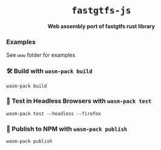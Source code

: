 <div align="center">

  <h1><code>fastgtfs-js</code></h1>

  <strong>Web assembly port of fastgtfs rust library</strong>

</div>

### Examples

See `www` folder for examples

### 🛠️ Build with `wasm-pack build`

```
wasm-pack build
```

### 🔬 Test in Headless Browsers with `wasm-pack test`

```
wasm-pack test --headless --firefox
```

### 🎁 Publish to NPM with `wasm-pack publish`

```
wasm-pack publish
```

